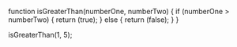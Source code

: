 function isGreaterThan(numberOne, numberTwo) {
  if (numberOne > numberTwo) {
    return (true);
  } else {
    return (false);
  }
}

isGreaterThan(1, 5);